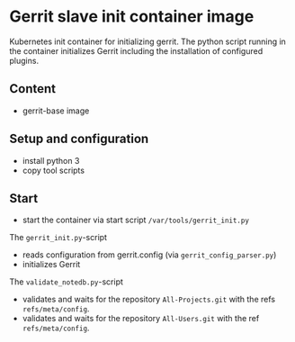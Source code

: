 # Gerrit slave init container image

Kubernetes init container for initializing gerrit. The python script running in
the container initializes Gerrit including the installation of configured
plugins.

## Content

* gerrit-base image

## Setup and configuration

* install python 3
* copy tool scripts

## Start

* start the container via start script `/var/tools/gerrit_init.py`

The `gerrit_init.py`-script

* reads configuration from gerrit.config (via `gerrit_config_parser.py`)
* initializes Gerrit

The `validate_notedb.py`-script

* validates and waits for the repository `All-Projects.git` with the refs
`refs/meta/config`.
* validates and waits for the repository `All-Users.git` with the ref
`refs/meta/config`.
